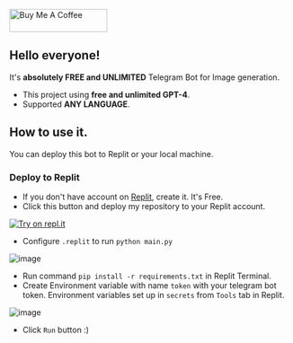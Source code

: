 <a href="https://www.buymeacoffee.com/metimol" target="_blank"><img src="https://cdn.buymeacoffee.com/buttons/default-orange.png" alt="Buy Me A Coffee" height="41" width="174"></a>

## Hello everyone!

It's **absolutely FREE and UNLIMITED** Telegram Bot for Image generation.
- This project using **free and unlimited GPT-4**.
- Supported **ANY LANGUAGE**.

## How to use it.
You can deploy this bot to Replit or your local machine.
### Deploy to Replit
- If you don't have account on [Replit](https://replit.com/), create it. It's Free.
- Click this button and deploy my repository to your Replit account.

[![Try on repl.it](https://img.shields.io/badge/Replit-DD1200?style=for-the-badge&logo=Replit&logoColor=white)](https://repl.it/github/metim0l/Imager)

- Configure `.replit` to run `python main.py`

![image](https://github.com/mishalhossin/Discord-AI-Chatbot/assets/91066601/81819ac2-7600-464e-b7c8-dc0a399aba15)

- Run command `pip install -r requirements.txt` in Replit Terminal.
- Create Environment variable with name `token` with your telegram bot token. Environment variables set up in `secrets` from `Tools` tab in Replit.

![image](https://github.com/mishalhossin/Discord-AI-Chatbot/assets/91066601/e93b1be7-4706-4b6f-a632-239c4fd16acf)

- Click `Run` button :)
